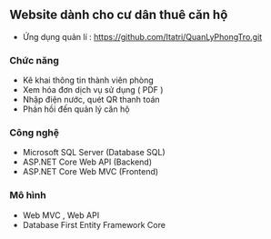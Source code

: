 ## Website dành cho cư dân thuê căn hộ 
 
- Ứng dụng quản lí : https://github.com/Itatri/QuanLyPhongTro.git

### Chức năng
- Kê khai thông tin thành viên phòng
- Xem hóa đơn dịch vụ sử dụng ( PDF )
- Nhập điện nước, quét QR thanh toán
- Phản hồi đến quản lý căn hộ 


### Công nghệ

- Microsoft SQL Server (Database SQL)
- ASP.NET Core Web API (Backend)
- ASP.NET Core Web MVC (Frontend)

### Mô hình 
- Web MVC , Web API
- Database First Entity Framework Core




